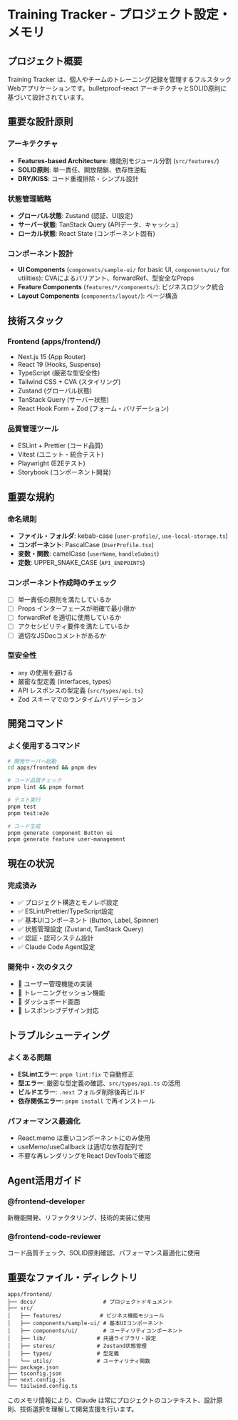# Training Tracker - プロジェクト設定・メモリ

## プロジェクト概要

Training Tracker は、個人やチームのトレーニング記録を管理するフルスタックWebアプリケーションです。bulletproof-react アーキテクチャとSOLID原則に基づいて設計されています。

## 重要な設計原則

### アーキテクチャ
- **Features-based Architecture**: 機能別モジュール分割 (`src/features/`)
- **SOLID原則**: 単一責任、開放閉鎖、依存性逆転
- **DRY/KISS**: コード重複排除・シンプル設計

### 状態管理戦略
- **グローバル状態**: Zustand (認証、UI設定)
- **サーバー状態**: TanStack Query (APIデータ、キャッシュ)
- **ローカル状態**: React State (コンポーネント固有)

### コンポーネント設計
- **UI Components** (`components/sample-ui/` for basic UI, `components/ui/` for utilities): CVAによるバリアント、forwardRef、型安全なProps
- **Feature Components** (`features/*/components/`): ビジネスロジック統合
- **Layout Components** (`components/layout/`): ページ構造

## 技術スタック

### Frontend (apps/frontend/)
- Next.js 15 (App Router)
- React 19 (Hooks, Suspense)
- TypeScript (厳密な型安全性)
- Tailwind CSS + CVA (スタイリング)
- Zustand (グローバル状態)
- TanStack Query (サーバー状態)
- React Hook Form + Zod (フォーム・バリデーション)

### 品質管理ツール
- ESLint + Prettier (コード品質)
- Vitest (ユニット・統合テスト)
- Playwright (E2Eテスト)
- Storybook (コンポーネント開発)

## 重要な規約

### 命名規則
- **ファイル・フォルダ**: kebab-case (`user-profile/`, `use-local-storage.ts`)
- **コンポーネント**: PascalCase (`UserProfile.tsx`)
- **変数・関数**: camelCase (`userName`, `handleSubmit`)
- **定数**: UPPER_SNAKE_CASE (`API_ENDPOINTS`)

### コンポーネント作成時のチェック
- [ ] 単一責任の原則を満たしているか
- [ ] Props インターフェースが明確で最小限か
- [ ] forwardRef を適切に使用しているか
- [ ] アクセシビリティ要件を満たしているか
- [ ] 適切なJSDocコメントがあるか

### 型安全性
- `any` の使用を避ける
- 厳密な型定義 (interfaces, types)
- API レスポンスの型定義 (`src/types/api.ts`)
- Zod スキーマでのランタイムバリデーション

## 開発コマンド

### よく使用するコマンド
```bash
# 開発サーバー起動
cd apps/frontend && pnpm dev

# コード品質チェック
pnpm lint && pnpm format

# テスト実行
pnpm test
pnpm test:e2e

# コード生成
pnpm generate component Button ui
pnpm generate feature user-management
```

## 現在の状況

### 完成済み
- ✅ プロジェクト構造とモノレポ設定
- ✅ ESLint/Prettier/TypeScript設定
- ✅ 基本UIコンポーネント (Button, Label, Spinner)
- ✅ 状態管理設定 (Zustand, TanStack Query)
- ✅ 認証・認可システム設計
- ✅ Claude Code Agent設定

### 開発中・次のタスク
- 🔄 ユーザー管理機能の実装
- 🔄 トレーニングセッション機能
- 🔄 ダッシュボード画面
- 🔄 レスポンシブデザイン対応

## トラブルシューティング

### よくある問題
- **ESLintエラー**: `pnpm lint:fix` で自動修正
- **型エラー**: 厳密な型定義の確認、`src/types/api.ts` の活用
- **ビルドエラー**: `.next` フォルダ削除後再ビルド
- **依存関係エラー**: `pnpm install` で再インストール

### パフォーマンス最適化
- React.memo は重いコンポーネントにのみ使用
- useMemo/useCallback は適切な依存配列で
- 不要な再レンダリングをReact DevToolsで確認

## Agent活用ガイド

### @frontend-developer
新機能開発、リファクタリング、技術的実装に使用

### @frontend-code-reviewer  
コード品質チェック、SOLID原則確認、パフォーマンス最適化に使用

## 重要なファイル・ディレクトリ

```
apps/frontend/
├── docs/                     # プロジェクトドキュメント
├── src/
│   ├── features/            # ビジネス機能モジュール
│   ├── components/sample-ui/ # 基本UIコンポーネント
│   ├── components/ui/        # ユーティリティコンポーネント
│   ├── lib/                # 共通ライブラリ・設定
│   ├── stores/             # Zustand状態管理
│   ├── types/              # 型定義
│   └── utils/              # ユーティリティ関数
├── package.json
├── tsconfig.json
├── next.config.js
└── tailwind.config.ts
```

このメモリ情報により、Claude は常にプロジェクトのコンテキスト、設計原則、技術選択を理解して開発支援を行います。